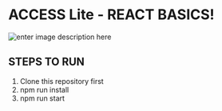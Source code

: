 
# ACCESS Lite - REACT BASICS!

![enter image description here](https://scontent.fmnl17-2.fna.fbcdn.net/v/t39.30808-6/267716249_5408612309157516_4838717316827199569_n.png?_nc_cat=107&ccb=1-5&_nc_sid=730e14&_nc_eui2=AeFsf0mqHLFoLPF0SyQIGwcNkS7ih0SzVySRLuKHRLNXJIEnZglXXzsEC40QOd7Ps4TyCF54ADVdZ6vmjYfN9Ii2&_nc_ohc=AyrflLWqHGoAX9Icl7H&_nc_ht=scontent.fmnl17-2.fna&oh=00_AT9ssiE64ehQeWK5MZNX5cmhav-s8h66x2--GWOuoWZ8dw&oe=61C3F23C)

## STEPS TO RUN 
 1. Clone this repository first
 2. npm run install
 3. npm run start

